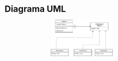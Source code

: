 

# Diagrama UML
<p align="center">
      <img src="https://raw.githubusercontent.com/heyanaleal/Bertoti/main/PadroesDeProjetos/Factory/diagramaPadroesdeProjetos.drawio.drawio.png" width="40%" height="50%">
<p align="center">

